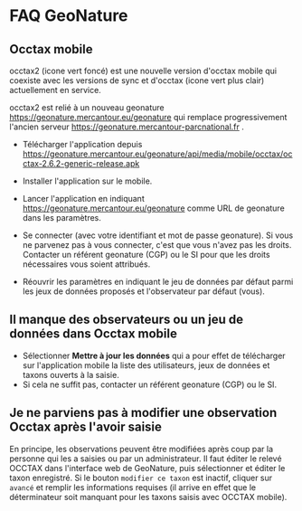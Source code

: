# FAQ GeoNature

## Occtax mobile

occtax2 (icone vert foncé) est une nouvelle version d'occtax mobile qui coexiste avec les versions de sync et d'occtax (icone vert plus clair) actuellement en service.

occtax2 est relié à un nouveau geonature https://geonature.mercantour.eu/geonature qui remplace progressivement l'ancien serveur https://geonature.mercantour-parcnational.fr .

- Télécharger l'application depuis https://geonature.mercantour.eu/geonature/api/media/mobile/occtax/occtax-2.6.2-generic-release.apk

- Installer l'application sur le mobile.
- Lancer l'application en indiquant https://geonature.mercantour.eu/geonature comme URL de geonature dans les paramètres.
- Se connecter (avec votre identifiant et mot de passe geonature). Si vous ne parvenez pas à vous connecter, c'est que vous n'avez pas les droits. Contacter un référent geonature (CGP) ou le SI pour que les droits nécessaires vous soient attribués.
- Réouvrir les paramètres en indiquant le jeu de données par défaut parmi les jeux de données proposés et l'observateur par défaut (vous).

## Il manque des observateurs ou un jeu de données dans Occtax mobile

- Sélectionner **Mettre à jour les données** qui a pour effet de télécharger sur l'application mobile la liste des utilisateurs, jeux de données et taxons ouverts à la saisie.
- Si cela ne suffit pas, contacter un référent geonature (CGP) ou le SI.

## Je ne parviens pas à modifier une observation Occtax après l'avoir saisie

En principe, les observations peuvent être modifiées après coup par la personne qui les a saisies ou par un administrateur. Il faut éditer le relevé OCCTAX dans l'interface web de GeoNature,
puis sélectionner et éditer le taxon enregistré. Si le bouton `modifier ce taxon` est inactif, cliquer sur `avancé` et remplir les informations requises (il arrive en effet que le déterminateur soit manquant pour les taxons saisis avec OCCTAX mobile).

